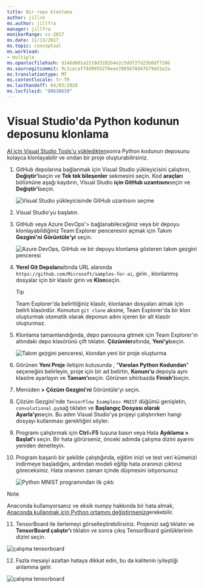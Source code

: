 ```yaml
---
title: Bir repo klonlama
author: jillre
ms.author: jillfra
manager: jillfra
monikerRange: vs-2017
ms.date: 11/13/2017
ms.topic: conceptual
ms.workload:
- multiple
ms.openlocfilehash: d146d801a1519d3282b4e2c5dd72fd23b0df7206
ms.sourcegitcommit: 9c1cecaff4d9955276eee7865b78d47679dd1e2a
ms.translationtype: MT
ms.contentlocale: tr-TR
ms.lasthandoff: 04/03/2020
ms.locfileid: "80638639"
---
```

# <a name="clone-a-repository-of-python-code-in-visual-studio"></a>Visual Studio'da Python kodunun deposunu klonlama

[AI için Visual Studio Tools'u yükledikten](installation.md)sonra Python kodunun deposunu kolayca klonlayabilir ve ondan bir proje oluşturabilirsiniz.

1. GitHub depolarına bağlanmak için Visual Studio yükleyicisini çalıştırın, **Değiştir'i**seçin ve **Tek tek bileşenler** sekmesini seçin. Kod **araçları** bölümüne aşağı kaydırın, Visual Studio **için GitHub uzantısını**seçin ve **Değiştir'i**seçin.

    ![Visual Studio yükleyicisinde GitHub uzantısını seçme](media/create-project-repo/installation-github-extension.png)

2. Visual Studio’yu başlatın.

3. GitHub veya Azure DevOps'> bağlanabileceğiniz veya bir depoyu klonlayabildiğiniz Team Explorer penceresini açmak için Takım **Gezgini'ni** **Görüntüle'yi** seçin.

    ![Azure DevOps, GitHub ve bir depoyu klonlama gösteren takım gezgini penceresi](media/create-project-repo/team-explorer-devops.png)

4. **Yerel Git Depoları**altında URL alanında `https://github.com/Microsoft/samples-for-ai`, girin , klonlanmış dosyalar için bir klasör girin ve **Klon**seçin.

    > [!Tip]
    > Team Explorer'da belirttiğiniz klasör, klonlanan dosyaları almak için belirli klasördür. Komutun `git clone` aksine, Team Explorer'da bir klon oluşturmak otomatik olarak deponun adını içeren bir alt klasör oluşturmaz.

5. Klonlama tamamlandığında, depo panosuna gitmek için Team Explorer'ın altındaki depo klasörünü çift tıklatın. **Çözümler**altında, **Yeni'yi**seçin.

    ![Takım gezgini penceresi, klondan yeni bir proje oluşturma](media/create-project-repo/team-explorer-new-project.png)

6. Görünen **Yeni Proje** iletişim kutusunda , "**Varolan Python Kodundan**" seçeneğini belirleyin, proje için bir ad belirtin, **Konum'u** depoyla aynı klasöre ayarlayın ve **Tamam'ı**seçin. Görünen sihirbazda **Finish'i**seçin.

7. Menüden **> Çözüm Gezgini'ni** Görüntüle'yi seçin.

8. Çözüm Gezgini'nde `TensorFlow Examples> MNIST` düğümü genişletin, `convolutional.py`sağ tıklatın ve **Başlangıç Dosyası olarak Ayarla'yı**seçin. Bu adım Visual Studio'ya projeyi çalıştırırken hangi dosyayı kullanması gerektiğini söyler.

9. Programı çalıştırmak için **Ctrl**+**F5** tuşuna basın veya Hata **Ayıklama > Başlat'ı** seçin. Bir hata görürseniz, önceki adımda çalışma dizini ayarını yeniden denetleyin.

10. Program başarılı bir şekilde çalıştığında, eğitim inizi ve test veri kümenizi indirmeye başladığını, ardından modeli eğitip hata oranınızı çıktınız göreceksiniz. Hata oranının zaman içinde düşmesini istiyorsunuz

    ![Python MNIST programından ilk çıktı](media/create-project-repo/tensorflow-mnist-running.png)

   > [!NOTE]
   > Anaconda kullanıyorsanız ve eksik numpy hakkında bir hata almak, [Anaconda kullanmak için Python ortamını değiştirmeniz](../python/selecting-a-python-environment-for-a-project.md)gerekebilir.

11. TensorBoard ile ilerlemeyi görselleştirebilirsiniz. Projenizi sağ tıklatın ve **TensorBoard çalıştır'ı** tıklatın ve sonra çıkış TensorBoard günlüklerinin dizini seçin.

   ![çalışma tensorboard](media/create-project-repo/run-tensorboard.png)

12. Fazla mesaiyi azaltan hataya dikkat edin, bu da kalitenin iyileştiği anlamına gelir.

   ![çalışma tensorboard](media/create-project-repo/tensorboard.png)
